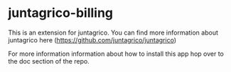 # juntagrico-billing

This is an extension for juntagrico. You can find more information about juntagrico here
(https://github.com/juntagrico/juntagrico)

For more information information about how to install this app hop over to the doc section of the repo.